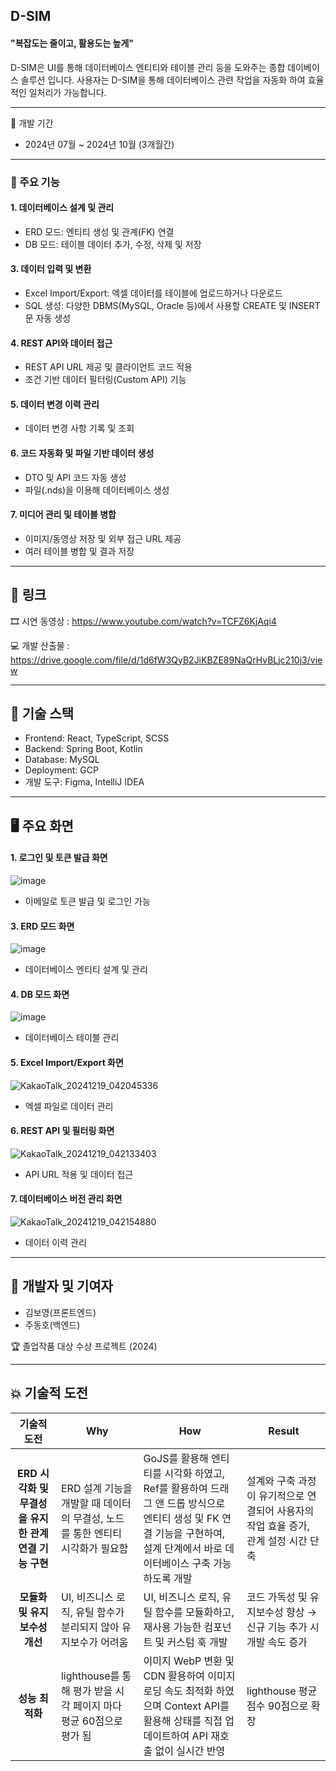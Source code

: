 ## D-SIM


#### "복잡도는 줄이고, 활용도는 높게"

D-SIM은 UI를 통해 데이터베이스 엔티티와 테이블 관리 등을 도와주는 종합 데이베이스 솔루션 입니다. 사용자는 D-SIM을 통해 데이터베이스 관련 작업을 자동화 하여 효율적인 일처리가 가능합니다.

---

📅 개발 기간
- 2024년 07월 ~ 2024년 10월 (3개월간)

---

### 📌 주요 기능

#### 1. 데이터베이스 설계 및 관리
   - ERD 모드: 엔티티 생성 및 관계(FK) 연결
   - DB 모드: 테이블 데이터 추가, 수정, 삭제 및 저장


#### 3. 데이터 입력 및 변환
   - Excel Import/Export: 엑셀 데이터를 테이블에 업로드하거나 다운로드
   - SQL 생성: 다양한 DBMS(MySQL, Oracle 등)에서 사용할 CREATE 및 INSERT 문 자동 생성


#### 4. REST API와 데이터 접근
   - REST API URL 제공 및 클라이언트 코드 적용
   - 조건 기반 데이터 필터링(Custom API) 기능

    
#### 5. 데이터 변경 이력 관리
   - 데이터 변경 사항 기록 및 조회


#### 6. 코드 자동화 및 파일 기반 데이터 생성
   - DTO 및 API 코드 자동 생성
   - 파일(.nds)을 이용해 데이터베이스 생성


#### 7. 미디어 관리 및 테이블 병합
   - 이미지/동영상 저장 및 외부 접근 URL 제공
   - 여러 테이블 병합 및 결과 저장

---

## 🔗 링크
🎞 시연 동영상 : https://www.youtube.com/watch?v=TCFZ6KjAqi4

💻 개발 산출물 : https://drive.google.com/file/d/1d6fW3QyB2JiKBZE89NaQrHvBLjc210j3/view

---


## 🔧 기술 스택
- Frontend: React, TypeScript, SCSS
- Backend: Spring Boot, Kotlin
- Database: MySQL
- Deployment: GCP
- 개발 도구: Figma, IntelliJ IDEA

---

## 🖥️ 주요 화면

#### 1. 로그인 및 토큰 발급 화면

![image](https://github.com/user-attachments/assets/6530bbf7-2913-4be2-b6bd-edb5e2d54b3d)
   - 이메일로 토큰 발급 및 로그인 가능



#### 3. ERD 모드 화면

![image](https://github.com/user-attachments/assets/e8d3a4f5-6b58-4c18-80d0-3ec9f3193680)
   - 데이터베이스 엔티티 설계 및 관리



#### 4. DB 모드 화면
   
![image](https://github.com/user-attachments/assets/8836d4fc-d2d0-428b-8b84-21260e059997)
   - 데이터베이스 테이블 관리



#### 5. Excel Import/Export 화면
   
![KakaoTalk_20241219_042045336](https://github.com/user-attachments/assets/94dff952-815d-4f50-a1b7-b64013b04c75)
   - 엑셀 파일로 데이터 관리



#### 6. REST API 및 필터링 화면
    
![KakaoTalk_20241219_042133403](https://github.com/user-attachments/assets/b73fbf5e-fe67-4d6b-8d0d-d78542c7403a)
   - API URL 적용 및 데이터 접근



#### 7. 데이터베이스 버전 관리 화면
    
![KakaoTalk_20241219_042154880](https://github.com/user-attachments/assets/91ab4238-f320-4336-a6a4-37451de1e340)
   - 데이터 이력 관리

  
---

## 🎉 개발자 및 기여자

- 김보영(프론트엔드)
- 주동호(백엔드)

🏆 졸업작품 대상 수상 프로젝트 (2024)

---


## 💥 기술적 도전

|            기술적 도전            | Why | How | Result |
|:-----------------------------------:|---|---|------|
| **ERD 시각화 및 무결성을 유지한 관계 연결 기능 구현** | ERD 설계 기능을 개발할 때 데이터의 무결성, 노드를 통한 엔티티 시각화가 필요함 | GoJS를 활용해 엔티티를 시각화 하였고, Ref를 활용하여 드래그 앤 드롭 방식으로 엔티티 생성 및 FK 연결 기능을 구현하여, 설계 단계에서 바로 데이터베이스 구축 가능하도록 개발 | 설계와 구축 과정이 유기적으로 연결되어 사용자의 작업 효율 증가, 관계 설정 시간 단축 |
| **모듈화 및 유지보수성 개선** | UI, 비즈니스 로직, 유틸 함수가 분리되지 않아 유지보수가 어려움 | UI, 비즈니스 로직, 유틸 함수를 모듈화하고, 재사용 가능한 컴포넌트 및 커스텀 훅 개발 | 코드 가독성 및 유지보수성 향상 → 신규 기능 추가 시 개발 속도 증가 |
| **성능 최적화** | lighthouse를 통해 평가 받을 시 각 페이지 마다 평균 60점으로 평가 됨| 이미지 WebP 변환 및 CDN 활용하여 이미지 로딩 속도 최적화 하였으며  Context API를 활용해 상태를 직접 업데이트하여 API 재호출 없이 실시간 반영 | lighthouse 평균 점수 90점으로 확장 |


